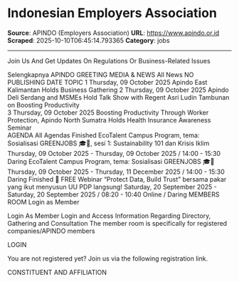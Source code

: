 # Indonesian Employers Association

**Source**: APINDO (Employers Association)
**URL**: https://www.apindo.or.id
**Scraped**: 2025-10-10T06:45:14.793365
**Category**: jobs

---

Join Us And Get Updates On Regulations Or Business-Related Issues

Selengkapnya
APINDO GREETING
MEDIA & NEWS
All News
NO	PUBLISHING DATE	TOPIC
1	Thursday, 09 October 2025	Apindo East Kalimantan Holds Business Gathering	
2	Thursday, 09 October 2025	Apindo Deli Serdang and MSMEs Hold Talk Show with Regent Asri Ludin Tambunan on Boosting Productivity	
3	Thursday, 09 October 2025	Boosting Productivity Through Worker Protection, Apindo North Sumatra Holds Health Insurance Awareness Seminar	
AGENDA
All Agendas
Finished
EcoTalent Campus Program, tema: Sosialisasi GREENJOBS 🎓🌱, sesi 1: Sustainability 101 dan Krisis Iklim
Thursday, 09 October 2025 - Thursday, 09 October 2025
/
14:00 - 15:30
Daring
EcoTalent Campus Program, tema: Sosialisasi GREENJOBS 🎓🌱
Thursday, 09 October 2025 - Thursday, 11 December 2025
/
14:00 - 15:30
Daring
Finished
🚨 FREE Webinar “Protect Data, Build Trust” bersama pakar yang ikut menyusun UU PDP langsung!
Saturday, 20 September 2025 - Saturday, 20 September 2025
/
08:20 - 10:40
Online / Daring
MEMBERS ROOM
Login as Member

Login As Member Login and Access Information Regarding Directory, Gathering and Consultation The member room is specifically for registered companies/APINDO members

LOGIN

You are not registered yet? Join us via the following registration link.

CONSTITUENT AND AFFILIATION
